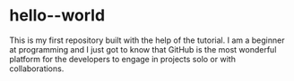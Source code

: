 # hello--world
This is my first repository built with the help of the tutorial.
I am a beginner at programming and I just got to know that GitHub is the most wonderful platform for the developers to engage in projects solo or with collaborations.
